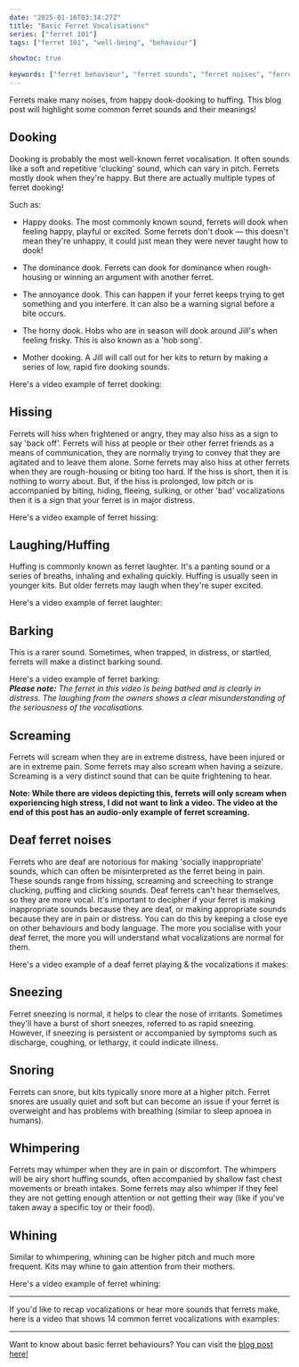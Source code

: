 ```yaml
---
date: "2025-01-16T03:34:27Z"
title: "Basic Ferret Vocalisations"
series: ["ferret 101"]
tags: ["ferret 101", "well-being", "behaviour"]

showtoc: true

keywords: ["ferret behaviour", "ferret sounds", "ferret noises", "ferret dooking", "ferret hissing", "what noise does a ferret make", "what noises do ferrets make", "what sound does a ferret make", "dook", "dooking"]
---
```

Ferrets make many noises, from happy dook-dooking to huffing. This blog post will highlight some common ferret sounds and their meanings!

## Dooking

Dooking is probably the most well-known ferret vocalisation. It often sounds like a soft and repetitive 'clucking' sound, which can vary in pitch. Ferrets mostly dook when they're happy. But there are actually multiple types of ferret dooking!

Such as:

- Happy dooks. The most commonly known sound, ferrets will dook when feeling happy, playful or excited. Some ferrets don't dook — this doesn't mean they're unhappy, it could just mean they were never taught how to dook!

- The dominance dook. Ferrets can dook for dominance when rough-housing or winning an argument with another ferret.

- The annoyance dook. This can happen if your ferret keeps trying to get something and you interfere. It can also be a warning signal before a bite occurs.

- The horny dook. Hobs who are in season will dook around Jill's when feeling frisky. This is also known as a 'hob song'.

- Mother dooking. A Jill will call out for her kits to return by making a series of low, rapid fire dooking sounds.

Here's a video example of ferret dooking:

<lite-youtube videoid="Z2IxMUM8mYA" nocookie=true></lite-youtube>

## Hissing

Ferrets will hiss when frightened or angry, they may also hiss as a sign to say 'back off'. Ferrets will hiss at people or their other ferret friends as a means of communication, they are normally trying to convey that they are agitated and to leave them alone. Some ferrets may also hiss at other ferrets when they are rough-housing or biting too hard. If the hiss is short, then it is nothing to worry about. But, if the hiss is prolonged, low pitch or is accompanied by biting, hiding, fleeing, sulking, or other 'bad' vocalizations then it is a sign that your ferret is in major distress.

Here's a video example of ferret hissing:

<lite-youtube videoid="wek9gAlTTnY" nocookie=true></lite-youtube>

## Laughing/Huffing

Huffing is commonly known as ferret laughter. It's a panting sound or a series of breaths, inhaling and exhaling quickly. Huffing is usually seen in younger kits. But older ferrets may laugh when they're super excited.

Here's a video example of ferret laughter:

<lite-youtube videoid="yf7-uEO_cyc" nocookie=true></lite-youtube>

## Barking

This is a rarer sound. Sometimes, when trapped, in distress, or startled, ferrets will make a distinct barking sound.

Here's a video example of ferret barking:<br>
***Please note:*** *The ferret in this video is being bathed and is clearly in distress. The laughing from the owners shows a clear misunderstanding of the seriousness of the vocalisations.*

<lite-youtube videoid="b3iafaVBerI" nocookie=true videoStartAt="53"></lite-youtube>

## Screaming

Ferrets will scream when they are in extreme distress, have been injured or are in extreme pain. Some ferrets may also scream when having a seizure. Screaming is a very distinct sound that can be quite frightening to hear.

**Note: While there are videos depicting this, ferrets will only scream when experiencing high stress, I did not want to link a video. The video at the end of this post has an audio-only example of ferret screaming.**

## Deaf ferret noises

Ferrets who are deaf are notorious for making 'socially inappropriate' sounds, which can often be misinterpreted as the ferret being in pain. These sounds range from hissing, screaming and screeching to strange clucking, puffing and clicking sounds. Deaf ferrets can't hear themselves, so they are more vocal. It's important to decipher if your ferret is making inappropriate sounds because they are deaf, or making appropriate sounds because they are in pain or distress. You can do this by keeping a close eye on other behaviours and body language. The more you socialise with your deaf ferret, the more you will understand what vocalizations are normal for them.

Here's a video example of a deaf ferret playing & the vocalizations it makes:

<lite-youtube videoid="GfmRmR5AwTE" nocookie=true></lite-youtube>

## Sneezing

Ferret sneezing is normal, it helps to clear the nose of irritants. Sometimes they'll have a burst of short sneezes, referred to as rapid sneezing. However, if sneezing is persistent or accompanied by symptoms such as discharge, coughing, or lethargy, it could indicate illness.

## Snoring

Ferrets can snore, but kits typically snore more at a higher pitch. Ferret snores are usually quiet and soft but can become an issue if your ferret is overweight and has problems with breathing (similar to sleep apnoea in humans).

## Whimpering

Ferrets may whimper when they are in pain or discomfort. The whimpers will be airy short huffing sounds, often accompanied by shallow fast chest movements or breath intakes. Some ferrets may also whimper if they feel they are not getting enough attention or not getting their way (like if you've taken away a specific toy or their food).

## Whining

Similar to whimpering, whining can be higher pitch and much more frequent. Kits may whine to gain attention from their mothers.

Here's a video example of ferret whining:

<lite-youtube videoid="Rmyk_th6uiU" nocookie=true></lite-youtube>

---

If you'd like to recap vocalizations or hear more sounds that ferrets make, here is a video that shows 14 common ferret vocalizations with examples:

<lite-youtube videoid="th3_zv-5UVQ" nocookie=true></lite-youtube>

---

Want to know about basic ferret behaviours? You can visit the [blog post here!](/posts/basic-ferret-behaviours)
